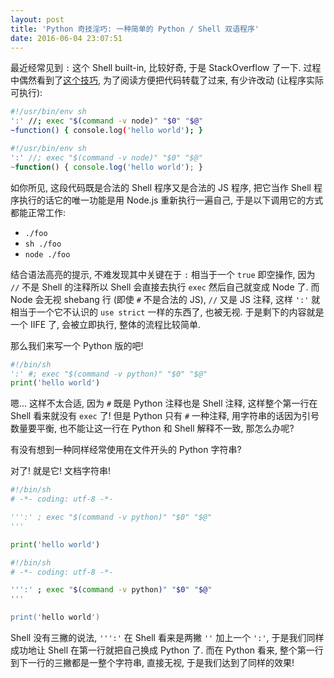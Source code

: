 ```yaml
---
layout: post
title: 'Python 奇技淫巧: 一种简单的 Python / Shell 双语程序'
date: 2016-06-04 23:07:51
---
```


最近经常见到 `:` 这个 Shell built-in, 比较好奇, 于是 StackOverflow 了一下.
过程中偶然看到了[这个技巧][js-polyglot-answer], 为了阅读方便把代码转载了过来,
有少许改动 (让程序实际可执行):

[js-polyglot-answer]: http://stackoverflow.com/a/34534006

```sh
#!/usr/bin/env sh
':' //; exec "$(command -v node)" "$0" "$@"
~function() { console.log('hello world'); }
```

```js
#!/usr/bin/env sh
':' //; exec "$(command -v node)" "$0" "$@"
~function() { console.log('hello world'); }
```

如你所见, 这段代码既是合法的 Shell 程序又是合法的 JS 程序, 把它当作 Shell
程序执行的话它的唯一功能是用 Node.js 重新执行一遍自己, 于是以下调用它的方式都能正常工作:

* `./foo`
* `sh ./foo`
* `node ./foo`

结合语法高亮的提示, 不难发现其中关键在于 `:` 相当于一个 `true` 即空操作,
因为 `//` 不是 Shell 的注释所以 Shell 会直接去执行 `exec` 然后自己就变成 Node
了. 而 Node 会无视 shebang 行 (即使 `#` 不是合法的 JS), `//` 又是 JS 注释,
这样 `':'` 就相当于一个它不认识的 `use strict` 一样的东西了, 也被无视.
于是剩下的内容就是一个 IIFE 了, 会被立即执行, 整体的流程比较简单.

那么我们来写一个 Python 版的吧!

```python
#!/bin/sh
':' #; exec "$(command -v python)" "$0" "$@"
print('hello world')
```

嗯... 这样不太合适, 因为 `#` 既是 Python 注释也是 Shell 注释, 这样整个第一行在
Shell 看来就没有 `exec` 了! 但是 Python 只有 `#` 一种注释,
用字符串的话因为引号数量要平衡, 也不能让这一行在 Python 和 Shell 解释不一致,
那怎么办呢?

有没有想到一种同样经常使用在文件开头的 Python 字符串?

对了! 就是它! 文档字符串!

```python
#!/bin/sh
# -*- coding: utf-8 -*-

''':' ; exec "$(command -v python)" "$0" "$@"
'''

print('hello world')
```

```sh
#!/bin/sh
# -*- coding: utf-8 -*-

''':' ; exec "$(command -v python)" "$0" "$@"
'''

print('hello world')
```

Shell 没有三撇的说法, `''':'` 在 Shell 看来是两撇 `''` 加上一个 `':'`,
于是我们同样成功地让 Shell 在第一行就把自己换成 Python 了. 而在 Python 看来,
整个第一行到下一行的三撇都是一整个字符串, 直接无视, 于是我们达到了同样的效果!


<!-- vim:set ai et ts=4 sw=4 sts=4 fenc=utf-8: -->
